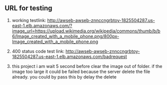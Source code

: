 ## URL for testing
1. working testlink: http://awseb-awseb-znnccngrbtoy-1825504287.us-east-1.elb.amazonaws.com/?image_url=https://upload.wikimedia.org/wikipedia/commons/thumb/b/b6/Image_created_with_a_mobile_phone.png/800px-Image_created_with_a_mobile_phone.png

2. 400 status code test link:  http://awseb-awseb-znnccngrbtoy-1825504287.us-east-1.elb.amazonaws.com/badrequest

3. this project i am wait 5 second before clear the image out of folder. if the image too large it could be failed because the server delete the file already. you could by pass this by delay the delete